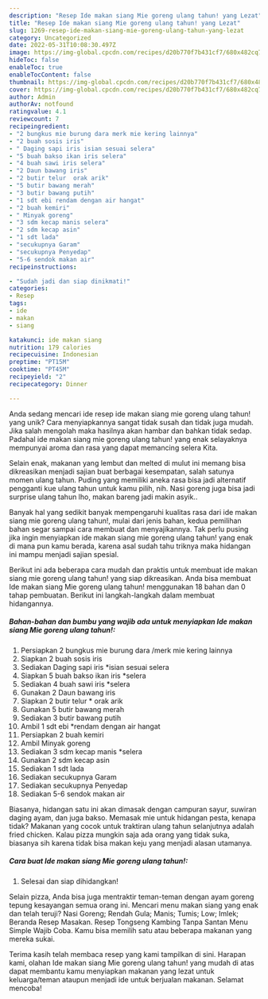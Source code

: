 ```yaml
---
description: "Resep Ide makan siang Mie goreng ulang tahun! yang Lezat"
title: "Resep Ide makan siang Mie goreng ulang tahun! yang Lezat"
slug: 1269-resep-ide-makan-siang-mie-goreng-ulang-tahun-yang-lezat
category: Uncategorized
date: 2022-05-31T10:08:30.497Z
image: https://img-global.cpcdn.com/recipes/d20b770f7b431cf7/680x482cq70/ide-makan-siang-mie-goreng-ulang-tahun-foto-resep-utama.jpg
hideToc: false
enableToc: true
enableTocContent: false
thumbnail: https://img-global.cpcdn.com/recipes/d20b770f7b431cf7/680x482cq70/ide-makan-siang-mie-goreng-ulang-tahun-foto-resep-utama.jpg
cover: https://img-global.cpcdn.com/recipes/d20b770f7b431cf7/680x482cq70/ide-makan-siang-mie-goreng-ulang-tahun-foto-resep-utama.jpg
author: Admin
authorAv: notfound
ratingvalue: 4.1
reviewcount: 7
recipeingredient:
- "2 bungkus mie burung dara merk mie kering lainnya"
- "2 buah sosis iris"
- " Daging sapi iris isian sesuai selera"
- "5 buah bakso ikan iris selera"
- "4 buah sawi iris selera"
- "2 Daun bawang iris"
- "2 butir telur  orak arik"
- "5 butir bawang merah"
- "3 butir bawang putih"
- "1 sdt ebi rendam dengan air hangat"
- "2 buah kemiri"
- " Minyak goreng"
- "3 sdm kecap manis selera"
- "2 sdm kecap asin"
- "1 sdt lada"
- "secukupnya Garam"
- "secukupnya Penyedap"
- "5-6 sendok makan air"
recipeinstructions:

- "Sudah jadi dan siap dinikmati!"
categories:
- Resep
tags:
- ide
- makan
- siang

katakunci: ide makan siang 
nutrition: 179 calories
recipecuisine: Indonesian
preptime: "PT15M"
cooktime: "PT45M"
recipeyield: "2"
recipecategory: Dinner

---
```





Anda sedang mencari ide resep ide makan siang mie goreng ulang tahun! yang unik? Cara menyiapkannya sangat tidak susah dan tidak juga mudah. Jika salah mengolah maka hasilnya akan hambar dan bahkan tidak sedap. Padahal ide makan siang mie goreng ulang tahun! yang enak selayaknya mempunyai aroma dan rasa yang dapat memancing selera Kita.





Selain enak, makanan yang lembut dan melted di mulut ini memang bisa dikreasikan menjadi sajian buat berbagai kesempatan, salah satunya momen ulang tahun. Puding yang memiliki aneka rasa bisa jadi alternatif pengganti kue ulang tahun untuk kamu pilih, nih. Nasi goreng juga bisa jadi surprise ulang tahun lho, makan bareng jadi makin asyik..

Banyak hal yang sedikit banyak mempengaruhi kualitas rasa dari ide makan siang mie goreng ulang tahun!, mulai dari jenis bahan, kedua pemilihan bahan segar sampai cara membuat dan menyajikannya. Tak perlu pusing jika ingin menyiapkan ide makan siang mie goreng ulang tahun! yang enak di mana pun kamu berada, karena asal sudah tahu triknya maka hidangan ini mampu menjadi sajian spesial.






Berikut ini ada beberapa cara mudah dan praktis untuk membuat ide makan siang mie goreng ulang tahun! yang siap dikreasikan. Anda bisa membuat Ide makan siang Mie goreng ulang tahun! menggunakan 18 bahan dan 0 tahap pembuatan. Berikut ini langkah-langkah dalam membuat hidangannya.

<!--inarticleads1-->

##### Bahan-bahan dan bumbu yang wajib ada untuk menyiapkan Ide makan siang Mie goreng ulang tahun!:

1. Persiapkan 2 bungkus mie burung dara /merk mie kering lainnya
1. Siapkan 2 buah sosis iris
1. Sediakan  Daging sapi iris *isian sesuai selera
1. Siapkan 5 buah bakso ikan iris *selera
1. Sediakan 4 buah sawi iris *selera
1. Gunakan 2 Daun bawang iris
1. Siapkan 2 butir telur * orak arik
1. Gunakan 5 butir bawang merah
1. Sediakan 3 butir bawang putih
1. Ambil 1 sdt ebi *rendam dengan air hangat
1. Persiapkan 2 buah kemiri
1. Ambil  Minyak goreng
1. Sediakan 3 sdm kecap manis *selera
1. Gunakan 2 sdm kecap asin
1. Sediakan 1 sdt lada
1. Sediakan secukupnya Garam
1. Sediakan secukupnya Penyedap
1. Sediakan 5-6 sendok makan air


Biasanya, hidangan satu ini akan dimasak dengan campuran sayur, suwiran daging ayam, dan juga bakso. Memasak mie untuk hidangan pesta, kenapa tidak? Makanan yang cocok untuk traktiran ulang tahun selanjutnya adalah fried chicken. Kalau pizza mungkin saja ada orang yang tidak suka, biasanya sih karena tidak bisa makan keju yang menjadi alasan utamanya. 

<!--inarticleads2-->

##### Cara buat Ide makan siang Mie goreng ulang tahun!:


1. Selesai dan siap dihidangkan!

Selain pizza, Anda bisa juga mentraktir teman-teman dengan ayam goreng tepung kesayangan semua orang ini. Mencari menu makan siang yang enak dan telah teruji? Nasi Goreng; Rendah Gula; Manis; Tumis; Low; Imlek; Beranda Resep Masakan. Resep Tongseng Kambing Tanpa Santan Menu Simple Wajib Coba. Kamu bisa memilih satu atau beberapa makanan yang mereka sukai. 

Terima kasih telah membaca resep yang kami tampilkan di sini. Harapan kami, olahan Ide makan siang Mie goreng ulang tahun! yang mudah di atas dapat membantu kamu menyiapkan makanan yang lezat untuk keluarga/teman ataupun menjadi ide untuk berjualan makanan. Selamat mencoba!
